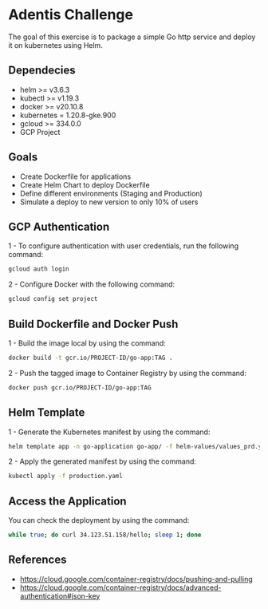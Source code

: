 # Adentis Challenge
The goal of this exercise is to package a simple Go http service and deploy it on kubernetes
using Helm. 

## Dependecies ##
- helm >= v3.6.3
- kubectl >= v1.19.3
- docker >= v20.10.8
- kubernetes = 1.20.8-gke.900
- gcloud >= 334.0.0
- GCP Project

## Goals ##
- Create Dockerfile for applications
- Create Helm Chart to deploy Dockerfile
- Define different environments (Staging and Production)
- Simulate a deploy to new version to only 10% of users

## GCP Authentication ##

1 - To configure authentication with user credentials, run the following command:
```bash
gcloud auth login    
```
2 - Configure Docker with the following command:
```bash
gcloud config set project     
```

## Build Dockerfile and Docker Push

1 - Build the image local by using the command:
```bash
docker build -t gcr.io/PROJECT-ID/go-app:TAG .     
```

2 - Push the tagged image to Container Registry by using the command:
```bash
docker push gcr.io/PROJECT-ID/go-app:TAG     
```
## Helm Template ##

1 - Generate the Kubernetes manifest by using the command:
```bash
helm template app -n go-application go-app/ -f helm-values/values_prd.yaml >> production.yaml     
```

2 - Apply the generated manifest by using the command:
```bash
kubectl apply -f production.yaml     
```

## Access the Application ##

You can check the deployment by using the command:
```bash
while true; do curl 34.123.51.158/hello; sleep 1; done     
```

## References ##
- https://cloud.google.com/container-registry/docs/pushing-and-pulling
- https://cloud.google.com/container-registry/docs/advanced-authentication#json-key
